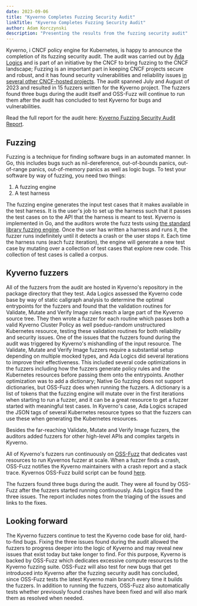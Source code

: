 ```yaml
---
date: 2023-09-06
title: "Kyverno Completes Fuzzing Security Audit"
linkTitle: "Kyverno Completes Fuzzing Security Audit"
author: Adam Korczynski
description: "Presenting the results from the fuzzing security audit"
---
```


Kyverno, i CNCF policy engine for Kubernetes, is happy to announce the completion of its fuzzing security audit. The audit was carried out by [Ada Logics](https://adalogics.com/) and is part of an initiative by the CNCF to bring fuzzing to the CNCF landscape; Fuzzing is an important part in keeping CNCF projects secure and robust, and it has found security vulnerabilities and reliability issues [in several other CNCF-hosted projects](https://www.cncf.io/blog/2023/04/18/cncf-fuzzing-open-source-projects-for-security-and-reliability/). The audit spanned July and August of 2023 and resulted in 15 fuzzers written for the Kyverno project. The fuzzers found three bugs during the audit itself and OSS-Fuzz will continue to run them after the audit has concluded to test Kyverno for bugs and vulnerabilities.

Read the full report for the audit here: [Kyverno Fuzzing Security Audit Report](kyverno-2023-fuzzing-security-audit.pdf).

## Fuzzing

Fuzzing is a technique for finding software bugs in an automated manner. In Go, this includes bugs such as nil-dereference, out-of-bounds panics, out-of-range panics, out-of-memory panics as well as logic bugs. To test your software by way of fuzzing, you need two things:

1. A fuzzing engine
2. A test harness

The fuzzing engine generates the input test cases that it makes available in the test harness. It is the user's job to set up the harness such that it passes the test cases on to the API that the harness is meant to test. Kyverno is implemented in Go, and the auditors wrote the fuzz tests using [the standard library fuzzing engine](https://go.dev/security/fuzz/). Once the user has written a harness and runs it, the fuzzer runs indefinitely until it detects a crash or the user stops it. Each time the harness runs (each fuzz iteration), the engine will generate a new test case by mutating over a collection of test cases that explore new code. This collection of test cases is called a corpus.

## Kyverno fuzzers

All of the fuzzers from the audit are hosted in Kyverno's repository in the package directory that they test. Ada Logics assessed the Kyverno code base by way of static callgraph analysis to determine the optimal entrypoints for the fuzzers and found that the validation routines for Validate, Mutate and Verify Image rules reach a large part of the Kyverno source tree. They then wrote a fuzzer for each routine which passes both a valid Kyverno Cluster Policy as well pseduo-random unstructured Kubernetes resource, testing these validation routines for both reliability and security issues. One of the issues that the fuzzers found during the audit was triggered by Kyverno's mishandling of the input resource. The Validate, Mutate and Verify Image fuzzers require a substantial setup depending on multiple mocked types, and Ada Logics did several iterations to improve their effectiveness. This included several code optimizations in the fuzzers including how the fuzzers generate policy rules and the Kubernetes resources before passing them onto the entrypoints. Another optimization was to add a dictionary; Native Go fuzzing does not support dictionaries, but OSS-Fuzz does when running the fuzzers. A dictionary is a list of tokens that the fuzzing engine will mutate over in the first iterations when starting to run a fuzzer, and it can be a great resource to get a fuzzer started with meaningful test cases. In Kyverno's case, Ada Logics scraped the JSON tags of several Kubernetes resource types so that the fuzzers can use these when generating the Kubernetes resources.

Besides the far-reaching Validate, Mutate and Verify Image fuzzers, the auditors added fuzzers for other high-level APIs and complex targets in Kyverno. 

All of Kyverno's fuzzers run continuously on [OSS-Fuzz](https://github.com/google/oss-fuzz) that dedicates vast resources to run Kyvernos fuzzer at scale. When a fuzzer finds a crash, OSS-Fuzz notifies the Kyverno maintainers with a crash report and a stack trace. Kyvernos OSS-Fuzz build script can be found [here](https://github.com/kyverno/kyverno/blob/main/test/fuzz/oss_fuzz_build.sh).

The fuzzers found three bugs during the audit. They were all found by OSS-Fuzz after the fuzzers started running continuously. Ada Logics fixed the three issues. The report includes notes from the triaging of the issues and links to the fixes. 


## Looking forward

The Kyverno fuzzers continue to test the Kyverno code base for old, hard-to-find bugs. Fixing the three issues found during the audit allowed the fuzzers to progress deeper into the logic of Kyverno and may reveal new issues that exist today but take longer to find. For this purpose, Kyverno is backed by OSS-Fuzz which dedicates excessive compute resources to the Kyverno fuzzing suite. OSS-Fuzz will also test for new bugs that get introduced into Kyverno after the fuzzing security audit has concluded, since OSS-Fuzz tests the latest Kyverno main branch every time it builds the fuzzers. In addition to running the fuzzers, OSS-Fuzz also automatically tests whether previously found crashes have been fixed and will also mark them as resolved when needed. 

